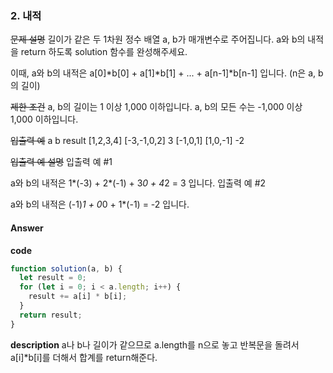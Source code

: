 ### 2. 내적

~~문제 설명~~
길이가 같은 두 1차원 정수 배열 a, b가 매개변수로 주어집니다. a와 b의 내적을 return 하도록 solution 함수를 완성해주세요.

이때, a와 b의 내적은 a[0]*b[0] + a[1]*b[1] + ... + a[n-1]\*b[n-1] 입니다. (n은 a, b의 길이)

~~제한 조건~~
a, b의 길이는 1 이상 1,000 이하입니다.
a, b의 모든 수는 -1,000 이상 1,000 이하입니다.

~~입출력 예~~
a b result
[1,2,3,4] [-3,-1,0,2] 3
[-1,0,1] [1,0,-1] -2

~~입출력 예 설명~~
입출력 예 #1

a와 b의 내적은 1*(-3) + 2*(-1) + 3*0 + 4*2 = 3 입니다.
입출력 예 #2

a와 b의 내적은 (-1)*1 + 0*0 + 1\*(-1) = -2 입니다.

#### Answer

**code**

```js
function solution(a, b) {
  let result = 0;
  for (let i = 0; i < a.length; i++) {
    result += a[i] * b[i];
  }
  return result;
}
```

**description**
a나 b나 길이가 같으므로 a.length를 n으로 놓고 반복문을 돌려서 a[i]\*b[i]를 더해서 합계를 return해준다.
